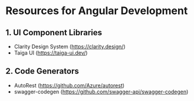 # Resources for Angular Development


## 1. UI Component Libraries
- Clarity Design System (https://clarity.design/)
- Taiga UI (https://taiga-ui.dev/)

## 2. Code Generators
- AutoRest (https://github.com/Azure/autorest)
- swagger-codegen (https://github.com/swagger-api/swagger-codegen)
